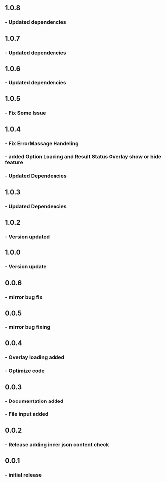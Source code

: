 
## 1.0.8

### - Updated dependencies

## 1.0.7

### - Updated dependencies
## 1.0.6

### - Updated dependencies
## 1.0.5

### - Fix Some Issue

## 1.0.4

### - Fix ErrorMassage Handeling
### - added Option Loading and Result Status Overlay show or hide feature
### - Updated Dependencies

## 1.0.3

### - Updated Dependencies

## 1.0.2

### - Version updated

## 1.0.0

### - Version update

## 0.0.6

### - mirror bug fix

## 0.0.5

### - mirror bug fixing

## 0.0.4

### - Overlay loading added

### - Optimize code

## 0.0.3

### - Documentation added

### - File input added

## 0.0.2

### - Release adding inner json content check

## 0.0.1

### - initial release
